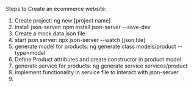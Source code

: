 Steps to Create an ecommerce website:

1. Create project: ng new [project name]
2. install json-server: npm install json-server --save-dev
3. Create a mock data json file.
4. start json server: npx json-server --watch [json file]
5. generate model for products: ng generate class models/product --type=model
6. Define Product attributes and create constructor in product model
7. generate service for products: ng generate service services/product
8. implement functionality in service file to interact with json-server
9. 